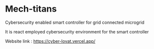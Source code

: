 # Mech-titans
Cybersecurity enabled smart controller for grid connected microgrid

It is react employed cybersecurity environment for the smart controller 

Website link : https://cyber-lovat.vercel.app/
